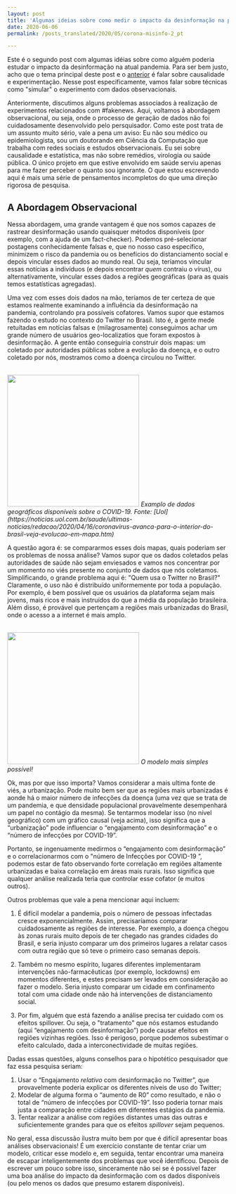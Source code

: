 ```yaml
---
layout: post
title: 'Algumas ideias sobre como medir o impacto da desinformação na pandemia (pt. 2)'
date: 2020-06-06
permalink: /posts_translated/2020/05/corona-misinfo-2_pt

---
```


Este é o segundo post com algumas idéias sobre como alguém poderia estudar o impacto da desinformação na atual pandemia.
Para ser bem justo, acho que o tema principal deste post e o [anterior](/posts_translated/2020/05/corona-misinfo_pt) é falar sobre causalidade e experimentação.
Nesse post especificamente, vamos falar sobre técnicas como "simular" o experimento com dados observacionais.

Anteriormente, discutimos alguns problemas associados à realização de experimentos relacionados com #fakenews.
Aqui, voltamos à abordagem observacional, ou seja, onde o processo de geração de dados não foi cuidadosamente 
desenvolvido pelo persquisador.
Como este post trata de um assunto muito sério, vale a pena um aviso:
Eu não sou médico ou epidemiologista, sou um doutorando em Ciência da Computação que trabalha com redes sociais e
estudos observacionais.
Eu sei sobre causalidade e estatística, mas não sobre remédios, virologia ou saúde pública.
O único projeto em que estive envolvido em saúde serviu apenas para me fazer perceber o quanto sou ignorante.
O que estou escrevendo aqui é mais uma série de pensamentos incompletos do que uma direção rigorosa de pesquisa.

## A Abordagem Observacional

Nessa abordagem, uma grande vantagem é que nos somos capazes de rastrear desinformação usando quaisquer métodos 
disponíveis  (por exemplo, com a ajuda de um fact-checker).
Podemos pré-selecionar  postagens conhecidamente  falsas e, que no nosso caso específico,  minimizem o risco da pandemia
 ou os benefícios do distanciamento social e depois  vincular esses dados ao mundo real. 
Ou seja, teríamos vincular essas notícias a indivíduos (e depois encontrar *quem* contraiu o vírus), ou 
alternativamente,  vincular esses dados a regiões geográficas (para as quais temos estatísticas agregadas).

Uma vez com esses dois dados na mão, teríamos de ter certeza de que estamos realmente examinando a influência da 
desinformação na pandemia, controlando pra possíveis cofatores.
Vamos supor que estamos fazendo o estudo no contexto do Twitter no Brasil.
Isto é, a gente mede retuítadas em notícias falsas e (milagrosamente) conseguimos achar um grande número de usuários 
geo-localizatios que foram expostos à desinformação. 
A gente então conseguiria construir dois mapas: 
um coletado por autoridades públicas sobre a evolução da doença, e o outro coletado por nós, mostramos como a doença
circulou no Twitter.
 
<br />
<img src="{{ site.baseurl }}/images/2020-06-06-Corona-Misinfo-2/blog_1.png" width="300px" >
<em>Examplo de dados geográficos disponíveis sobre o COVID-19. Fonte: [Uol](https://noticias.uol.com.br/saude/ultimas-noticias/redacao/2020/04/16/coronavirus-avanca-para-o-interior-do-brasil-veja-evolucao-em-mapa.htm)</em>
<br />

A questão agora é: se compararmos esses dois mapas, quais poderiam ser os problemas de nossa análise?
Vamos supor que os dados coletados pelas autoridades de saúde não sejam enviesados e vamos nos concentrar por um momento
 no viés presente no conjunto de dados que nós coletamos.
Simplificando, o grande problema aqui é: "Quem usa o Twitter no Brasil?"
Claramente, o uso não é distribuído uniformemente por toda a população.
Por exemplo, é bem possível que os usuários da plataforma sejam mais jovens, mais ricos e mais instruídos do que a média
 da população brasileira.
Além disso, é provável que pertençam a regiões mais urbanizadas do Brasil, onde o acesso a
a internet é mais amplo.

<br />
<img src="{{ site.baseurl }}/images/2020-06-06-Corona-Misinfo-2/blog_2.png" width="300px" >
<em>O modelo mais simples possível!</em>
<br />

Ok, mas por que isso importa? 
Vamos considerar a mais ultima fonte de viés, a urbanização. 
Pode muito bem ser que as regiões mais urbanizadas é aonde há o maior número de infecções da doença (uma vez que se 
trata  de um pandemia, e que densidade populacional provavelmente desempenhará um papel no contágio da mesma). 
Se tentarmos modelar isso (no nível geográfico) com um gráfico causal (veja acima), isso  significa que a “urbanização”
 pode influenciar o “engajamento com desinformação” e o “número de infecções por COVID-19”.

Portanto, se ingenuamente medirmos o “engajamento com desinformação” e o correlacionarmos com o "número de
  Infecções por COVID-19 ”, podemos estar de fato observando forte correlação em regiões altamente urbanizadas e baixa
  correlação em áreas mais rurais. 
  Isso significa que qualquer análise realizada teria que controlar esse cofator (e muitos outros).

Outros problemas que vale a pena mencionar aqui incluem:

1. É difícil modelar a pandemia, pois o número de pessoas infectadas cresce exponencialmente. 
Assim, precisaríamos comparar cuidadosamente as regiões de interesse. 
Por exemplo, a doença chegou às zonas rurais muito depois de ter chegado nas grandes cidades do Brasil, e seria injusto 
comparar um dos primeiros lugares a relatar casos com outra região que só teve o primeiro caso semanas depois.

2. Também no mesmo espírito, lugares diferentes implementaram intervenções não-farmacêuticas (por exemplo, lockdowns) em
momentos diferentes, e estes precisam ser levados em consideração ao fazer o modelo. Seria injusto comparar um
cidade em confinamento total com uma cidade onde não há intervenções de distanciamento social. 

3. Por fim, alguém que está fazendo a análise precisa ter cuidado com os efeitos spillover. Ou seja, o "tratamento" que
 nós estamos estudando (aqui “engajamento com desinformação”) pode causar efeitos em regiões vizinhas
regiões. Isso é perigoso, porque podemos subestimar o efeito calculado, dada a interconectividade de muitas regiões.

Dadas essas questões, alguns conselhos para o hipotético pesquisador que faz essa pesquisa seriam:

1. Usar o “Engajamento *relativo* com desinformação no Twitter”, que provavelmente poderia explicar os diferentes níveis
 de uso do Twitter;
2. Modelar de alguma forma o “aumento de R0” como resultado, e não o total de “número de infecções por COVID-19”.
Isso poderia tornar mais justa a comparação entre cidades em diferentes estágios da pandemia.
3. Tentar realizar a análise com regiões distantes umas das outras e suficientemente grandes para que
os efeitos *spillover* sejam pequenos.

No geral, essa discussão ilustra muito bem por que é difícil apresentar boas análises observacionais!
É um exercício constante de tentar criar um modelo, criticar esse modelo e, em seguida, tentar encontrar uma maneira de
escapar inteligentemente dos problemas que você identificou.
Depois de escrever um pouco sobre isso, sinceramente não sei se é possível fazer uma boa análise do
impacto da desinformação com os dados disponíveis (ou pelo menos os dados que presumo estarem disponíveis).